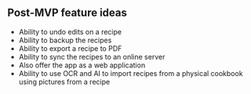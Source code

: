 ## Post-MVP feature ideas
- Ability to undo edits on a recipe
- Ability to backup the recipes
- Ability to export a recipe to PDF
- Ability to sync the recipes to an online server
- Also offer the app as a web application
- Ability to use OCR and AI to import recipes from a physical cookbook using pictures from a recipe